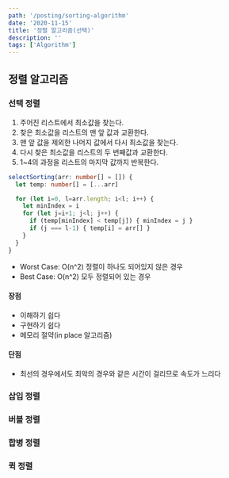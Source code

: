 ```yaml
---
path: '/posting/sorting-algorithm'
date: '2020-11-15'
title: '정렬 알고리즘(선택)'
description: ''
tags: ['Algorithm']
---
```


## 정렬 알고리즘

### 선택 정렬

1. 주어진 리스트에서 최소값을 찾는다.
2. 찾은 최소값을 리스트의 맨 앞 값과 교환한다.
3. 맨 앞 값을 제외한 나머지 값에서 다시 최소값을 찾는다.
4. 다시 찾은 최소값을 리스트의 두 번째값과 교환한다.
5. 1~4의 과정을 리스트의 마지막 값까지 반복한다.

```typescript
selectSorting(arr: number[] = []) {
  let temp: number[] = [...arr]

  for (let i=0, l=arr.length; i<l; i++) {
    let minIndex = i
    for (let j=i+1; j<l; j++) {
      if (temp[minIndex] < temp[j]) { minIndex = j }
      if (j === l-1) { temp[i] = arr[] }
    }
  }
}
```



- Worst Case: O(n^2) 정렬이 하나도 되어있지 않은 경우
- Best Case: O(n^2) 모두 정렬되어 있는 경우

#### 장점

- 이해하기 쉽다
- 구현하기 쉽다
- 메모리 절약(in place 알고리즘)

#### 단점

- 최선의 경우에서도 최악의 경우와 같은 시간이 걸리므로 속도가 느리다

### 삽입 정렬

### 버블 정렬

### 합병 정렬

### 퀵 정렬